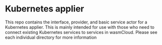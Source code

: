 # Kubernetes applier

This repo contains the interface, provider, and basic service actor for a Kubernetes applier. This
is mainly intended for use with those who need to connect existing Kubernetes services to services
in wasmCloud. Please see each individual directory for more information
